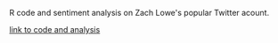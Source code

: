R code and sentiment analysis on Zach Lowe's popular Twitter acount. 

[link to code and analysis](http://rpubs.com/josh_mark/463399)
